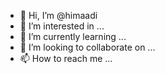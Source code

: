 - 👋 Hi, I’m @himaadi
- 👀 I’m interested in ...
- 🌱 I’m currently learning ...
- 💞️ I’m looking to collaborate on ...
- 📫 How to reach me ...

<!---
himaadi/himaadi is a ✨ special ✨ repository because its `README.md` (this file) appears on your GitHub profile.
You can click the Preview link to take a look at your changes.
--->
